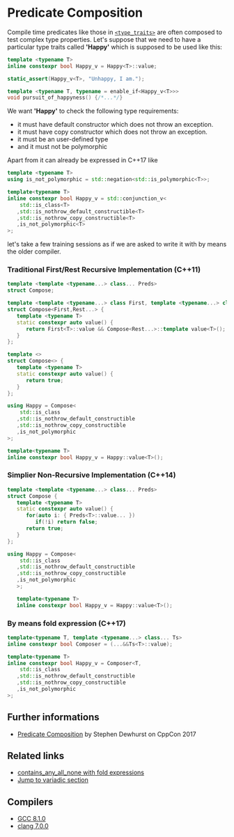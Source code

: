 # Predicate Composition
Compile time predicates like those in [`<type_traits>`](https://en.cppreference.com/w/cpp/types) are often composed to test complex type properties. 
Let's suppose that we need to have a particular type traits called **'Happy'** which is supposed to be used like this: 
```cpp
template <typename T>
inline constexpr bool Happy_v = Happy<T>::value;

static_assert(Happy_v<T>, "Unhappy, I am.");

template <typename T, typename = enable_if<Happy_v<T>>>
void pursuit_of_happyness() {/*...*/}
```
We want **'Happy'** to check the following type requirements:
* it must have default constructor which does not throw an exception.
* it must have copy constructor which does not throw an exception.
* it must be an user-defined type
* and it must not be polymorphic  

Apart from it can already be expressed in C++17 like 
```cpp
template <typename T>
using is_not_polymorphic = std::negation<std::is_polymorphic<T>>;

template<typename T>
inline constexpr bool Happy_v = std::conjunction_v<
    std::is_class<T>
   ,std::is_nothrow_default_constructible<T>
   ,std::is_nothrow_copy_constructible<T>
   ,is_not_polymorphic<T>
>;
```
let's take a few training sessions as if we are asked to write it with by means the older compiler. 

### Traditional First/Rest Recursive Implementation (C++11)
```cpp
template <template <typename...> class... Preds>
struct Compose;

template <template <typename...> class First, template <typename...> class... Rest>
struct Compose<First,Rest...> {
   template <typename T>
   static constexpr auto value() {
      return First<T>::value && Compose<Rest...>::template value<T>();
   }
};

template <>
struct Compose<> {
   template <typename T>
   static constexpr auto value() {
      return true;
   }
};

using Happy = Compose<
    std::is_class
   ,std::is_nothrow_default_constructible
   ,std::is_nothrow_copy_constructible
   ,is_not_polymorphic
>;

template<typename T>
inline constexpr bool Happy_v = Happy::value<T>();
```
### Simplier Non-Recursive Implementation (C++14)
```cpp
template <template <typename...> class... Preds>
struct Compose {
   template <typename T>
   static constexpr auto value() {
      for(auto i: { Preds<T>::value... })
         if(!i) return false;
      return true;
   }
};

using Happy = Compose<
    std::is_class
   ,std::is_nothrow_default_constructible
   ,std::is_nothrow_copy_constructible
   ,is_not_polymorphic
   >;

   template<typename T>
   inline constexpr bool Happy_v = Happy::value<T>();
```
### By means fold expression (C++17)
```cpp
template<typename T, template <typename...> class... Ts>
inline constexpr bool Composer = (...&&Ts<T>::value);

template<typename T>
inline constexpr bool Happy_v = Composer<T,
    std::is_class
   ,std::is_nothrow_default_constructible
   ,std::is_nothrow_copy_constructible
   ,is_not_polymorphic
>;
```

## Further informations
* [Predicate Composition](https://youtu.be/PFdWqa68LmA?t=2080) by Stephen Dewhurst on CppCon 2017

## Related links
* [contains_any_all_none with fold expressions](./../fold_expressions#container-any-all-none)
* [Jump to variadic section](../)

## Compilers
* [GCC 8.1.0](https://wandbox.org/)
* [clang 7.0.0](https://wandbox.org/)
